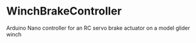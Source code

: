 # WinchBrakeController
Arduino Nano controller for an RC servo brake actuator on a model glider winch
